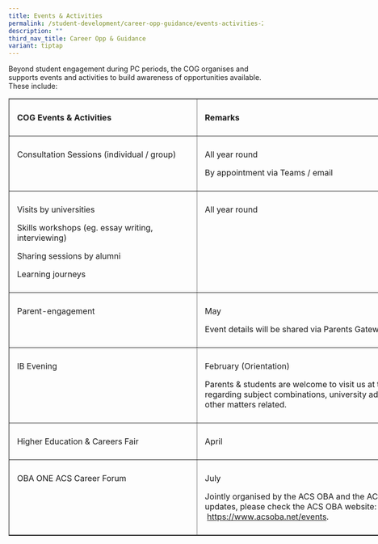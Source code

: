 ```yaml
---
title: Events & Activities
permalink: /student-development/career-opp-guidance/events-activities-2/
description: ""
third_nav_title: Career Opp & Guidance
variant: tiptap
---
```

Beyond student engagement during PC periods, the COG organises and supports events and activities to build awareness of opportunities available. These include:

<table style="width:721.0pt;border-collapse:collapse;mso-yfti-tbllook:1184;
 mso-padding-alt:0cm 0cm 0cm 0cm" width="961" cellpadding="0" cellspacing="0" border="1" class="MsoNormalTable"><tbody><tr style="mso-yfti-irow:0;mso-yfti-firstrow:yes"><td style="width:277.2pt;padding:7.5pt 11.25pt 7.5pt 11.25pt" width="370"><p class="MsoNoSpacing"><b>COG Events &amp; Activities</b></p></td><td style="width:443.8pt;padding:7.5pt 11.25pt 7.5pt 11.25pt" width="592"><p class="MsoNoSpacing"><b>Remarks</b></p></td></tr><tr style="mso-yfti-irow:1"><td style="width:277.2pt;padding:7.5pt 11.25pt 7.5pt 11.25pt" valign="top" width="370"><p class="MsoNoSpacing">Consultation Sessions (individual / group)</p></td><td style="width:443.8pt;padding:7.5pt 11.25pt 7.5pt 11.25pt" valign="top" width="592"><p class="MsoNoSpacing">All year round</p><p class="MsoNoSpacing">By appointment via Teams / email</p></td></tr><tr style="mso-yfti-irow:2"><td style="width:277.2pt;padding:7.5pt 11.25pt 7.5pt 11.25pt" valign="top" width="370"><p class="MsoNoSpacing">Visits by universities</p><p class="MsoNoSpacing">Skills workshops (eg. essay writing, interviewing)</p><p class="MsoNoSpacing">Sharing sessions by alumni</p><p class="MsoNoSpacing">Learning journeys</p></td><td style="width:443.8pt;padding:7.5pt 11.25pt 7.5pt 11.25pt" valign="top" width="592"><p class="MsoNoSpacing">All year round</p></td></tr><tr style="mso-yfti-irow:3"><td style="width:277.2pt;padding:7.5pt 11.25pt 7.5pt 11.25pt" valign="top" width="370"><p class="MsoNoSpacing">Parent-engagement</p></td><td style="width:443.8pt;padding:7.5pt 11.25pt 7.5pt 11.25pt" valign="top" width="592"><p class="MsoNoSpacing">May</p><p class="MsoNoSpacing">Event details will be shared via Parents Gateway.</p></td></tr><tr style="mso-yfti-irow:4"><td style="width:277.2pt;padding:7.5pt 11.25pt 7.5pt 11.25pt" valign="top" width="370"><p class="MsoNoSpacing">IB Evening</p></td><td style="width:443.8pt;padding:7.5pt 11.25pt 7.5pt 11.25pt" valign="top" width="592"><p class="MsoNoSpacing">February (Orientation)</p><p class="MsoNoSpacing">Parents &amp; students are welcome to visit us at the COG Booth for enquiries regarding subject combinations, university admission requirements and other matters related.</p></td></tr><tr style="mso-yfti-irow:5"><td style="width:277.2pt;padding:7.5pt 11.25pt 7.5pt 11.25pt" valign="top" width="370"><p class="MsoNoSpacing">Higher Education &amp; Careers Fair</p></td><td style="width:443.8pt;padding:7.5pt 11.25pt 7.5pt 11.25pt" valign="top" width="592"><p class="MsoNoSpacing">April</p></td></tr><tr style="mso-yfti-irow:6;mso-yfti-lastrow:yes"><td style="width:277.2pt;padding:7.5pt 11.25pt 7.5pt 11.25pt" valign="top" width="370"><p class="MsoNoSpacing">OBA ONE ACS Career Forum</p></td><td style="width:443.8pt;padding:7.5pt 11.25pt 7.5pt 11.25pt" valign="top" width="592"><p class="MsoNoSpacing">July</p><p class="MsoNoSpacing">Jointly organised by the ACS OBA and the ACS Family of Schools. For updates, please check the ACS OBA website: &nbsp;<a href="https://www.acsoba.net/events">https://www.acsoba.net/events</a>.</p></td></tr></tbody></table>